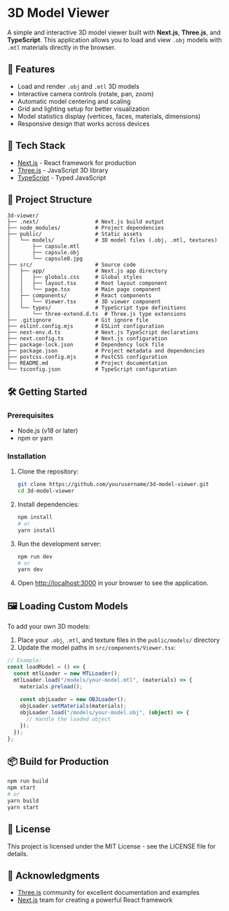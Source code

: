 # 3D Model Viewer

A simple and interactive 3D model viewer built with **Next.js**, **Three.js**, and **TypeScript**. This application allows you to load and view `.obj` models with `.mtl` materials directly in the browser.

## 🚀 Features

- Load and render `.obj` and `.mtl` 3D models
- Interactive camera controls (rotate, pan, zoom)
- Automatic model centering and scaling
- Grid and lighting setup for better visualization
- Model statistics display (vertices, faces, materials, dimensions)
- Responsive design that works across devices

## 🧰 Tech Stack

- [Next.js](https://nextjs.org/) - React framework for production
- [Three.js](https://threejs.org/) - JavaScript 3D library
- [TypeScript](https://www.typescriptlang.org/) - Typed JavaScript

## 📁 Project Structure

```
3d-viewer/
├── .next/                  # Next.js build output
├── node_modules/           # Project dependencies
├── public/                 # Static assets
│   └── models/             # 3D model files (.obj, .mtl, textures)
│       ├── capsule.mtl
│       ├── capsule.obj
│       └── capsule0.jpg
├── src/                    # Source code
│   ├── app/                # Next.js app directory
│   │   ├── globals.css     # Global styles
│   │   ├── layout.tsx      # Root layout component
│   │   └── page.tsx        # Main page component
│   ├── components/         # React components
│   │   └── Viewer.tsx      # 3D viewer component
│   └── types/              # TypeScript type definitions
│       └── three-extend.d.ts  # Three.js type extensions
├── .gitignore              # Git ignore file
├── eslint.config.mjs       # ESLint configuration
├── next-env.d.ts           # Next.js TypeScript declarations
├── next.config.ts          # Next.js configuration
├── package-lock.json       # Dependency lock file
├── package.json            # Project metadata and dependencies
├── postcss.config.mjs      # PostCSS configuration
├── README.md               # Project documentation
└── tsconfig.json           # TypeScript configuration
```

## 🛠️ Getting Started

### Prerequisites

- Node.js (v18 or later)
- npm or yarn

### Installation

1. Clone the repository:
   ```bash
   git clone https://github.com/yourusername/3d-model-viewer.git
   cd 3d-model-viewer
   ```

2. Install dependencies:
   ```bash
   npm install
   # or
   yarn install
   ```

3. Run the development server:
   ```bash
   npm run dev
   # or
   yarn dev
   ```

4. Open [http://localhost:3000](http://localhost:3000) in your browser to see the application.

## 🖼️ Loading Custom Models

To add your own 3D models:

1. Place your `.obj`, `.mtl`, and texture files in the `public/models/` directory
2. Update the model paths in `src/components/Viewer.tsx`:

```typescript
// Example:
const loadModel = () => {
  const mtlLoader = new MTLLoader();
  mtlLoader.load("/models/your-model.mtl", (materials) => {
    materials.preload();
    
    const objLoader = new OBJLoader();
    objLoader.setMaterials(materials);
    objLoader.load("/models/your-model.obj", (object) => {
      // Handle the loaded object
    });
  });
};
```

## 📦 Build for Production

```bash
npm run build
npm start
# or
yarn build
yarn start
```

## 📝 License

This project is licensed under the MIT License - see the LICENSE file for details.

## 🙏 Acknowledgments

- [Three.js](https://threejs.org/) community for excellent documentation and examples
- [Next.js](https://nextjs.org/) team for creating a powerful React framework